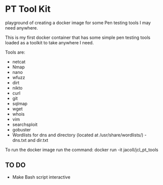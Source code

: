 # PT Tool Kit
playground of creating a docker image for some Pen testing tools I may need anywhere.  

This is my first docker container that has some simple pen testing tools loaded as a toolkit to take anywhere I need.

Tools are:
- netcat
- Nmap
- nano
- wfuzz
- dirt
- nikto
- curl
- git
- sqlmap
- wget
- whois
- vim
- searchsploit
- gobuster
- Wordlists for dns and directory (located at /usr/share/wordlists/) - dns.txt and dir.txt

To run the docker image run the command:
docker run -it jacoll/jcl_pt_tools


## TO DO 
- Make Bash script interactive

